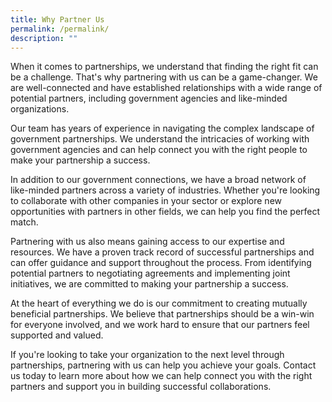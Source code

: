 ```yaml
---
title: Why Partner Us
permalink: /permalink/
description: ""
---
```

When it comes to partnerships, we understand that finding the right fit can be a challenge. That's why partnering with us can be a game-changer. We are well-connected and have established relationships with a wide range of potential partners, including government agencies and like-minded organizations.

Our team has years of experience in navigating the complex landscape of government partnerships. We understand the intricacies of working with government agencies and can help connect you with the right people to make your partnership a success.

In addition to our government connections, we have a broad network of like-minded partners across a variety of industries. Whether you're looking to collaborate with other companies in your sector or explore new opportunities with partners in other fields, we can help you find the perfect match.

Partnering with us also means gaining access to our expertise and resources. We have a proven track record of successful partnerships and can offer guidance and support throughout the process. From identifying potential partners to negotiating agreements and implementing joint initiatives, we are committed to making your partnership a success.

At the heart of everything we do is our commitment to creating mutually beneficial partnerships. We believe that partnerships should be a win-win for everyone involved, and we work hard to ensure that our partners feel supported and valued.

If you're looking to take your organization to the next level through partnerships, partnering with us can help you achieve your goals. Contact us today to learn more about how we can help connect you with the right partners and support you in building successful collaborations.